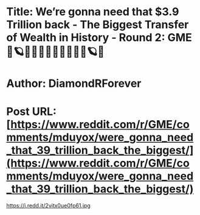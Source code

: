 # Title: We’re gonna need that $3.9 Trillion back - The Biggest Transfer of Wealth in History - Round 2: GME 💫🪐🌝🚀🦍🤝💎🤝🦍🚀🌝🪐💫
# Author: DiamondRForever
# Post URL: [https://www.reddit.com/r/GME/comments/mduyox/were_gonna_need_that_39_trillion_back_the_biggest/](https://www.reddit.com/r/GME/comments/mduyox/were_gonna_need_that_39_trillion_back_the_biggest/)


https://i.redd.it/2vitx0ue0fp61.jpg